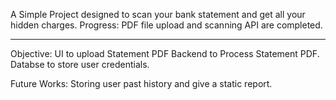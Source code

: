 A Simple Project designed to scan your bank statement and get all your hidden charges.
Progress:
PDF file upload and scanning API are completed.

--------------------------
Objective:
UI to upload Statement PDF
Backend to Process Statement PDF.
Databse to store user credentials.

Future Works:
Storing user past history and give a static report.
